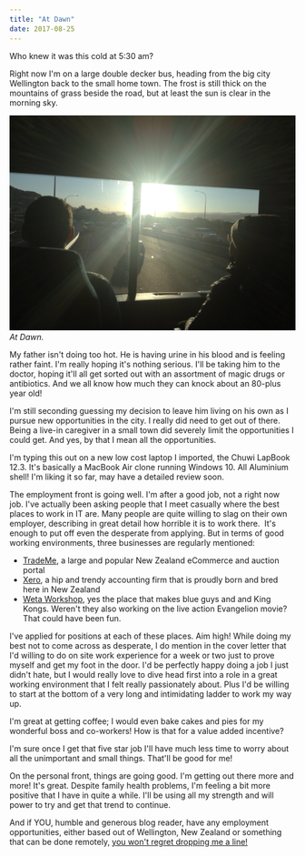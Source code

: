 ```yaml
---
title: "At Dawn"
date: 2017-08-25
---
```


Who knew it was this cold at 5:30 am?

Right now I'm on a large double decker bus, heading from the big city Wellington back to the small home town. The frost is still thick on the mountains of grass beside the road, but at least the sun is clear in the morning sky.

[![At Dawn.](../../assets/images/blog/IMG_20170823_073505.jpg)](../../assets/images/blog/IMG_20170823_073505.jpg)
_At Dawn._

My father isn't doing too hot. He is having urine in his blood and is feeling rather faint. I'm really hoping it's nothing serious. I'll be taking him to the doctor, hoping it'll all get sorted out with an assortment of magic drugs or antibiotics. And we all know how much they can knock about an 80-plus year old!

I'm still seconding guessing my decision to leave him living on his own as I pursue new opportunities in the city. I really did need to get out of there. Being a live-in caregiver in a small town did severely limit the opportunities I could get. And yes, by that I mean all the opportunities.

I'm typing this out on a new low cost laptop I imported, the Chuwi LapBook 12.3. It's basically a MacBook Air clone running Windows 10. All Aluminium shell! I'm liking it so far, may have a detailed review soon.

The employment front is going well. I'm after a good job, not a right now job. I've actually been asking people that I meet casually where the best places to work in IT are. Many people are quite willing to slag on their own employer, describing in great detail how horrible it is to work there.  It's enough to put off even the desperate from applying. But in terms of good working environments, three businesses are regularly mentioned:

* [TradeMe](http://trademe.co.nz/), a large and popular New Zealand eCommerce and auction portal
* [Xero](https://www.xero.com/nz/), a hip and trendy accounting firm that is proudly born and bred here in New Zealand
* [Weta Workshop](https://www.wetanz.com/), yes the place that makes blue guys and and King Kongs. Weren't they also working on the live action Evangelion movie? That could have been fun.

I've applied for positions at each of these places. Aim high! While doing my best not to come across as desperate, I do mention in the cover letter that I'd willing to do on site work experience for a week or two just to prove myself and get my foot in the door. I'd be perfectly happy doing a job I just didn't hate, but I would really love to dive head first into a role in a great working environment that I felt really passionately about. Plus I'd be willing to start at the bottom of a very long and intimidating ladder to work my way up.

I'm great at getting coffee; I would even bake cakes and pies for my wonderful boss and co-workers! How is that for a value added incentive?

I'm sure once I get that five star job I'll have much less time to worry about all the unimportant and small things. That'll be good for me!

On the personal front, things are going good. I'm getting out there more and more! It's great. Despite family health problems, I'm feeling a bit more positive that I have in quite a while. I'll be using all my strength and will power to try and get that trend to continue.

And if YOU, humble and generous blog reader, have any employment opportunities, either based out of Wellington, New Zealand or something that can be done remotely, [you won't regret dropping me a line!](http://aarond.me/)
